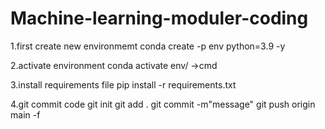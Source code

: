 # Machine-learning-moduler-coding

1.first create new environmemt
conda create -p env python=3.9 -y

2.activate environment
conda activate env/  ->cmd

3.install requirements file
pip install -r requirements.txt

4.git commit code
git init
git add .
git commit -m"message"
git push origin main -f